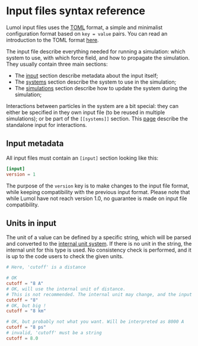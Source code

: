 # Input files syntax reference

Lumol input files uses the [TOML][TOML] format, a simple and minimalist
configuration format based on `key = value` pairs. You can read an introduction
to the TOML format [here][TOML].

[TOML]: https://github.com/toml-lang/toml

The input file describe everything needed for running a simulation: which system
to use, with which force field, and how to propagate the simulation. They
usually contain three main sections:
- The [input](input/intro.html#Input%20metadata) section describe metadata about
  the input itself;
- The [systems](input/systems.html) section describe the system to use in the
  simulation;
- The [simulations](input/simulations.html) section describe how to update the
  system during the simulation;

Interactions between particles in the system are a bit special: they can either
be specified in they own input file (to be reused in multiple simulations); or
be part of the `[[systems]]` section. This [page](input/interactions.html)
describe the standalone input for interactions.

## Input metadata

All input files must contain an `[input]` section looking like this:

```toml
[input]
version = 1
```

The purpose of the `version` key is to make changes to the input file format,
while keeping compatibility with the previous input format. Please note that
while Lumol have not reach version 1.0, no guarantee is made on input file
compatibility.

## Units in input

The unit of a value can be defined by a specific string, which will be parsed
and converted to the [internal unit system](input/units.html).
If there is no unit in the string, the internal unit for this type is used.
No consistency check is performed, and it is up to the code users to check the
given units.

```toml
# Here, 'cutoff' is a distance

# OK
cutoff = "8 A"
# OK, will use the internal unit of distance.
# This is not recommended. The internal unit may change, and the input convey less information
cutoff = "8"    
# OK, but big !
cutoff = "8 km"  

# OK, but probably not what you want. Will be interpreted as 8000 A
cutoff = "8 ps"
# invalid, 'cutoff' must be a string
cutoff = 8.0   
```
